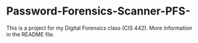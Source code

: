 # Password-Forensics-Scanner-PFS-
This is a project for my Digital Forensics class (CIS 442). More information in the README file. 
